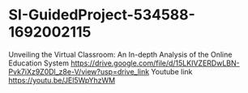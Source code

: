 # SI-GuidedProject-534588-1692002115
Unveiling the Virtual Classroom: An In-depth Analysis of the Online Education System
https://drive.google.com/file/d/15LKIVZERDwLBN-Pvk7iXz9Z0Dl_z8e-V/view?usp=drive_link
Youtube link
https://youtu.be/JEl5WpYhzWM
